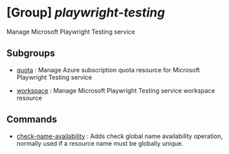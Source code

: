 # [Group] _playwright-testing_

Manage Microsoft Playwright Testing service

## Subgroups

- [quota](/Commands/playwright-testing/quota/readme.md)
: Manage Azure subscription quota resource for Microsoft Playwright Testing service

- [workspace](/Commands/playwright-testing/workspace/readme.md)
: Manage Microsoft Playwright Testing service workspace resource

## Commands

- [check-name-availability](/Commands/playwright-testing/_check-name-availability.md)
: Adds check global name availability operation, normally used if a resource name must be globally unique.
